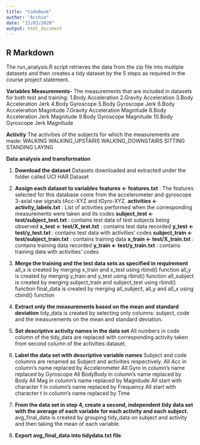 ```yaml
---
title: "CodeBook"
author: "Archie"
date: "15/03/2020"
output: html_document
---
```



## R Markdown

The run_analysis.R script retrieves the data from the zip file into multiple datasets and then creates a tidy dataset by the 5 steps as required in the course project statement.

**Variables**
**Measurements-**
The measurements that are included in datasets for both test and training:
1.Body Acceleration
2.Gravity Acceleration
3.Body Acceleration Jerk
4.Body Gyroscope
5.Body Gyroscope Jerk
6.Body Acceleration Magnitude
7.Gravity Acceleration Magnitude
8.Body Acceleration Jerk Magnitude
9.Body Gyroscope Magnitude
10.Body Gyroscope Jerk Magnitude

**Activity**
The activities of the subjects for which the measurements are made:
WALKING
WALKING_UPSTAIRS
WALKING_DOWNSTAIRS
SITTING
STANDING
LAYING

**Data analysis and transformation**
 1. **Download the dataset**
	Datasets downloaded and extracted under the 	folder called UCI HAR Dataset
 2. **Assign each dataset to variables**
	**features <- features.txt** : 
		The features selected for this database come from the accelerometer and gyroscope 3-axial raw signals tAcc-XYZ and tGyro-XYZ.
**activities <- activity_labels.txt** : 
List of activities performed when the corresponding measurements were taken and its codes
**subject_test <- test/subject_test.txt** : 
contains test data of test subjects being observed
**x_test <- test/X_test.txt** : 
contains test data recorded 
**y_test <- test/y_test.txt** : 
contains test data with activities’ codes 
**subject_train <- test/subject_train.txt** : 
contains training data
**x_train <- test/X_train.txt** : 
contains training data recorded
**y_train <- test/y_train.txt** : 
contains training data with activities’ codes

 3. **Merge the training and the test data sets as specified in requirement**
all_x  is created by merging x_train and x_test using rbind() function
all_y  is created by merging y_train and y_test using rbind() function
all_subject is created by merging subject_train and subject_test using rbind() function
final_data  is created by merging all_subject, all_y and all_x using cbind() function

 4. **Extract only the measurements based on the mean and standard deviation** 
tidy_data is created by  selecting only columns: subject, code and the measurements on the mean and standard deviation.

 5. **Set descriptive activity names in the data set**
All numbers in code column of the tidy_data are replaced with corresponding activity taken from second column of the activities dataset.

 6. **Label the data set with descriptive variable names**
Subject and code columns are renamed as Subject and activities respectively.
All Acc in column’s name replaced by Accelerometer
All Gyro in column’s name replaced by Gyroscope
All BodyBody in column’s name replaced by Body
All Mag in column’s name replaced by Magnitude
All start with character f in column’s name replaced by Frequency
All start with character t in column’s name replaced by Time

 7. **From the data set in step 4, create a second, independent tidy data set with the average of each variable for each activity and each subject.**
avg_final_data is created by grouping tidy_data on subject and activity and then taking the mean of each variable.

 8. **Export avg_final_data into tidydata.txt file**.
